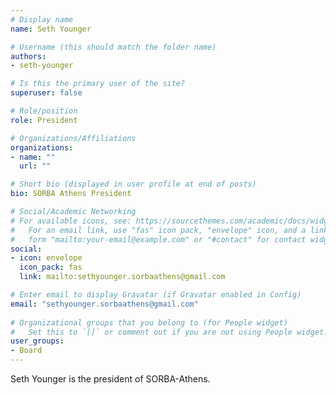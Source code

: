 ```yaml
---
# Display name
name: Seth Younger

# Username (this should match the folder name)
authors:
- seth-younger

# Is this the primary user of the site?
superuser: false

# Role/position
role: President

# Organizations/Affiliations
organizations:
- name: ""
  url: ""

# Short bio (displayed in user profile at end of posts)
bio: SORBA Athens President

# Social/Academic Networking
# For available icons, see: https://sourcethemes.com/academic/docs/widgets/#icons
#   For an email link, use "fas" icon pack, "envelope" icon, and a link in the
#   form "mailto:your-email@example.com" or "#contact" for contact widget.
social:
- icon: envelope
  icon_pack: fas
  link: mailto:sethyounger.sorbaathens@gmail.com

# Enter email to display Gravatar (if Gravatar enabled in Config)
email: "sethyounger.sorbaathens@gmail.com"
  
# Organizational groups that you belong to (for People widget)
#   Set this to `[]` or comment out if you are not using People widget.  
user_groups:
- Board
---
```


Seth Younger is the president of SORBA-Athens.
